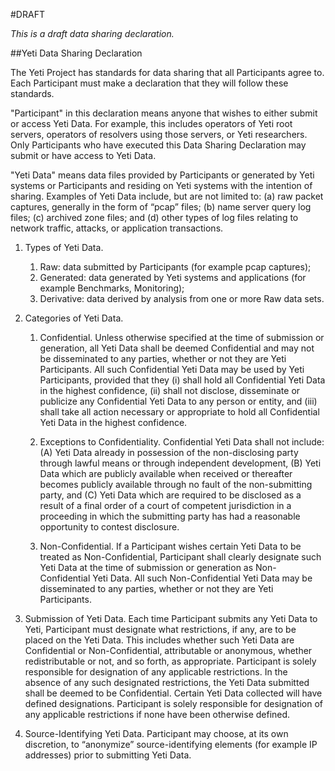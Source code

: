 #DRAFT

_This is a *draft* data sharing declaration._

##Yeti Data Sharing Declaration

The Yeti Project has standards for data sharing that all Participants
agree to. Each Participant must make a declaration that they will
follow these standards.

"Participant" in this declaration means anyone that wishes to either
submit or access Yeti Data. For example, this includes operators of
Yeti root servers, operators of resolvers using those servers, or Yeti
researchers. Only Participants who have executed this Data Sharing
Declaration may submit or have access to Yeti Data.

"Yeti Data" means data files provided by Participants or generated by
Yeti systems or Participants and residing on Yeti systems with the
intention of sharing. Examples of Yeti Data include, but are not
limited to: (a) raw packet captures, generally in the form of “pcap”
files; (b) name server query log files; (c) archived zone files; and
(d) other types of log files relating to network traffic, attacks, or
application transactions.

1. Types of Yeti Data.
    1. Raw: data submitted by Participants (for example pcap
       captures);
    2. Generated: data generated by Yeti systems and applications 
       (for example Benchmarks, Monitoring);
    3. Derivative: data derived by analysis from one or more Raw data
       sets.

2. Categories of Yeti Data.

    1. Confidential. Unless otherwise specified at the time of
       submission or generation, all Yeti Data shall be deemed
       Confidential and may not be disseminated to any parties,
       whether or not they are Yeti Participants. All such
       Confidential Yeti Data may be used by Yeti Participants,
       provided that they (i) shall hold all Confidential Yeti Data in
       the highest confidence, (ii) shall not disclose, disseminate or
       publicize any Confidential Yeti Data to any person or entity,
       and (iii) shall take all action necessary or appropriate to
       hold all Confidential Yeti Data in the highest confidence.

    2. Exceptions to Confidentiality. Confidential Yeti Data shall not
       include: (A) Yeti Data already in possession of the
       non-disclosing party through lawful means or through
       independent development, (B) Yeti Data which are publicly
       available when received or thereafter becomes publicly
       available through no fault of the non-submitting party, and (C)
       Yeti Data which are required to be disclosed as a result of a
       final order of a court of competent jurisdiction in a
       proceeding in which the submitting party has had a reasonable
       opportunity to contest disclosure.
    
    3. Non-Confidential. If a Participant wishes certain Yeti Data to
       be treated as Non-Confidential, Participant shall clearly
       designate such Yeti Data at the time of submission or
       generation as Non-Confidential Yeti Data. All such
       Non-Confidential Yeti Data may be disseminated to any parties,
       whether or not they are Yeti Participants.

3. Submission of Yeti Data. Each time Participant submits any Yeti
   Data to Yeti, Participant must designate what restrictions, if any,
   are to be placed on the Yeti Data. This includes whether such Yeti
   Data are Confidential or Non-Confidential, attributable or
   anonymous, whether redistributable or not, and so forth, as
   appropriate.  Participant is solely responsible for designation of
   any applicable restrictions. In the absence of any such designated
   restrictions, the Yeti Data submitted shall be deemed to be
   Confidential. Certain Yeti Data collected will have defined
   designations.  Participant is solely responsible for designation of
   any applicable restrictions if none have been otherwise defined.

4. Source-Identifying Yeti Data. Participant may choose, at its own
   discretion, to “anonymize” source-identifying elements (for example
   IP addresses) prior to submitting Yeti Data.

